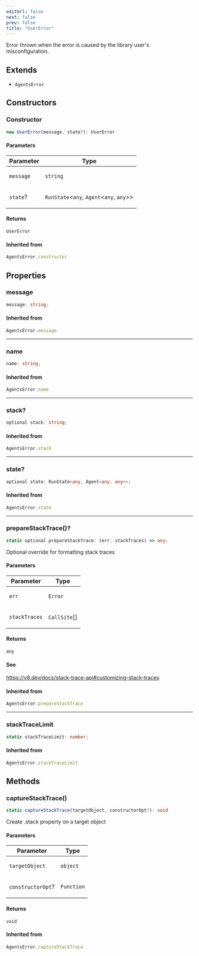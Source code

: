 ```yaml
---
editUrl: false
next: false
prev: false
title: "UserError"
---
```


Error thrown when the error is caused by the library user's misconfiguration.

## Extends

- `AgentsError`

## Constructors

### Constructor

```ts
new UserError(message, state?): UserError
```

#### Parameters

<table>
<thead>
<tr>
<th>Parameter</th>
<th>Type</th>
</tr>
</thead>
<tbody>
<tr>
<td>

`message`

</td>
<td>

`string`

</td>
</tr>
<tr>
<td>

`state`?

</td>
<td>

`RunState`\<`any`, `Agent`\<`any`, `any`\>\>

</td>
</tr>
</tbody>
</table>

#### Returns

`UserError`

#### Inherited from

```ts
AgentsError.constructor
```

## Properties

### message

```ts
message: string;
```

#### Inherited from

```ts
AgentsError.message
```

***

### name

```ts
name: string;
```

#### Inherited from

```ts
AgentsError.name
```

***

### stack?

```ts
optional stack: string;
```

#### Inherited from

```ts
AgentsError.stack
```

***

### state?

```ts
optional state: RunState<any, Agent<any, any>>;
```

#### Inherited from

```ts
AgentsError.state
```

***

### prepareStackTrace()?

```ts
static optional prepareStackTrace: (err, stackTraces) => any;
```

Optional override for formatting stack traces

#### Parameters

<table>
<thead>
<tr>
<th>Parameter</th>
<th>Type</th>
</tr>
</thead>
<tbody>
<tr>
<td>

`err`

</td>
<td>

`Error`

</td>
</tr>
<tr>
<td>

`stackTraces`

</td>
<td>

`CallSite`[]

</td>
</tr>
</tbody>
</table>

#### Returns

`any`

#### See

https://v8.dev/docs/stack-trace-api#customizing-stack-traces

#### Inherited from

```ts
AgentsError.prepareStackTrace
```

***

### stackTraceLimit

```ts
static stackTraceLimit: number;
```

#### Inherited from

```ts
AgentsError.stackTraceLimit
```

## Methods

### captureStackTrace()

```ts
static captureStackTrace(targetObject, constructorOpt?): void
```

Create .stack property on a target object

#### Parameters

<table>
<thead>
<tr>
<th>Parameter</th>
<th>Type</th>
</tr>
</thead>
<tbody>
<tr>
<td>

`targetObject`

</td>
<td>

`object`

</td>
</tr>
<tr>
<td>

`constructorOpt`?

</td>
<td>

`Function`

</td>
</tr>
</tbody>
</table>

#### Returns

`void`

#### Inherited from

```ts
AgentsError.captureStackTrace
```
